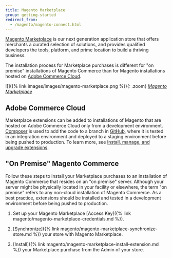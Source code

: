 ```yaml
---
title: Magento Marketplace
group: getting-started
redirect_from:
  - /magento/magento-connect.html
---
```


[Magento Marketplace][1] is our next generation application store that offers merchants a curated selection of solutions, and provides qualified developers the tools, platform, and prime location to build a thriving business.

The installation process for Marketplace purchases is different for "on premise" installations of Magento Commerce than for Magento installations hosted on [Adobe Commerce Cloud][2].

![]({% link images/images/magento-marketplace.png %}){: .zoom}
_[Magento Marketplace][1]_

## Adobe Commerce Cloud

Marketplace extensions can be added to installations of Magento that are hosted on Adobe Commerce Cloud only from a development environment. [Composer][3] is used to add the code to a branch in [GitHub][4], where it is tested in an integration environment and deployed to a staging environment before being pushed to production. To learn more, see [Install, manage, and upgrade extensions][5].

## "On Premise" Magento Commerce

Follow these steps to install your Marketplace purchases to an installation of Magento Commerce that resides on an "on premise" server. Although your server might be physically located in your facility or elsewhere, the term "on premise" refers to any non-cloud installation of Magento Commerce. As a best practice, extensions should be installed and tested in a development environment before being pushed to production.

1. Set up your Magento Marketplace [Access Key]({% link magento/magento-marketplace-credentials.md %}).

1. [Synchronize]({% link magento/magento-marketplace-synchronize-store.md %}) your store with Magento Marketplace.

1. [Install]({% link magento/magento-marketplace-install-extension.md %}) your Marketplace purchase from the Admin of your store.

[1]: https://marketplace.magento.com/
[2]: https://www.adobe.com/commerce/magento/enterprise.html
[3]: https://getcomposer.org/
[4]: https://github.com/
[5]: https://devdocs.magento.com/cloud/howtos/install-components.html
